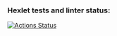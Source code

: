 ### Hexlet tests and linter status:
[![Actions Status](https://github.com/Skenzi/frontend-project-lvl2/workflows/hexlet-check/badge.svg)](https://github.com/Skenzi/frontend-project-lvl2/actions)